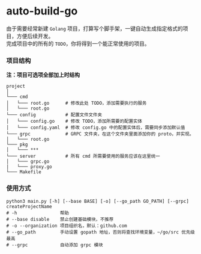 # auto-build-go

由于需要经常新建 `Golang` 项目，打算写个脚手架，一键自动生成指定格式的项目，方便后续开发。   
完成项目中的所有的 `TODO`，你将得到一个能正常使用的项目。

### 项目结构

**注：项目可选项全部加上时结构**

```
project 
│
└─── cmd
│   └─── root.go      # 修改此处 TODO，添加需要执行的服务
│   └─── root.go
└─── config           # 配置文件文件夹
│   └─── config.go    # 修改 TODO，添加所需要的配置实体
│   └─── config.yaml  # 修改 config.go 中的配置实体后，需要同步添加默认值
└─── grpc             # GRPC 文件夹，在这个文件夹里面添加你的 proto，并实现。
│   └─── root.go
└─── pkg
│   └─── ***
└─── server           # 所有 cmd 所需要使用的服务应该在这里统一
│   └─── grpc.go
|   └─── proxy.go
└─── Makefile
```

### 使用方式

```shell
python3 main.py [-h] [--base BASE] [-o] [--go_path GO_PATH] [--grpc] createProjectName
# -h                帮助
# --base disable    禁止创建基础模块，不推荐
# -o --organization 项目组织名，默认：github.com
# --go_path         手动设置 gopath 地址，否则将查找环境变量，~/go/src 优先级最高
# --grpc            自动添加 grpc 模块
```
